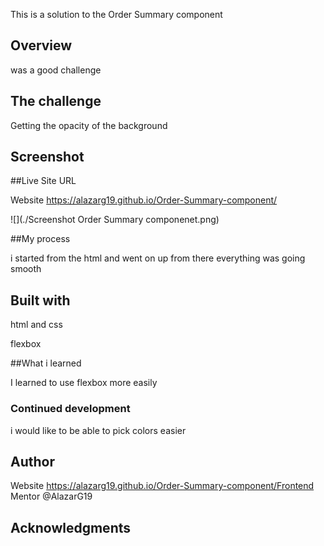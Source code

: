 This is a solution to the Order Summary component  

## Overview 

was a good challenge 

## The challenge  

Getting the opacity of the background 

## Screenshot

##Live Site URL 

Website  https://alazarg19.github.io/Order-Summary-component/ 

![](./Screenshot  Order Summary componenet.png)

##My process 

i started from the html and went on up from there everything was going smooth 

## Built with  

html and css 

flexbox 

  

##What i learned  

I learned to use flexbox more easily 

### Continued development 

i would like to be able to pick colors easier 

 

## Author 

 Website  https://alazarg19.github.io/Order-Summary-component/Frontend Mentor @AlazarG19 

## Acknowledgments 